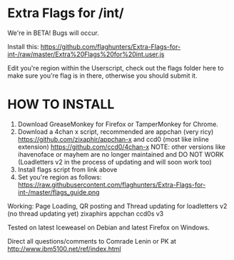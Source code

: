 Extra Flags for /int/
==========

We're in BETA! Bugs will occur.

Install this: https://github.com/flaghunters/Extra-Flags-for-int-/raw/master/Extra%20Flags%20for%20int.user.js

Edit you're region within the Userscript, check out the flags folder here to make sure you're flag is in there, otherwise you should submit it.

HOW TO INSTALL
==========

1. Download GreaseMonkey for Firefox or TamperMonkey for Chrome.
2. Download a 4chan x script, recommended are appchan (very ricy) https://github.com/zixaphir/appchan-x and ccd0 (most like inline extension) https://github.com/ccd0/4chan-x NOTE: other versions like ihavenoface or mayhem are no longer maintained and DO NOT WORK (Loadletters v2 in the process of updating and will soon work too)
3. Install flags script from link above
4. Set you're region as follows: https://raw.githubusercontent.com/flaghunters/Extra-Flags-for-int-/master/flags_guide.png

Working:
Page Loading, QR posting and Thread updating for
loadletters v2 (no thread updating yet)
zixaphirs appchan
ccd0s v3

Tested on latest Iceweasel on Debian and latest Firefox on Windows.

Direct all questions/comments to Comrade Lenin or PK at http://www.ibm5100.net/ref/index.html
